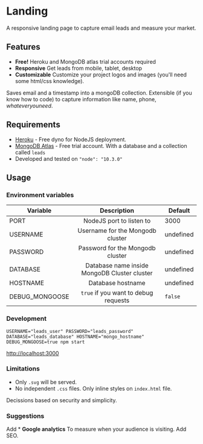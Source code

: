 # Landing
A responsive landing page to capture email leads and measure your market.

## Features
* **Free!** Heroku and MongoDB atlas trial accounts required
* **Responsive** Get leads from mobile, tablet, desktop
* **Customizable** Customize your project logos and images (you'll need some html/css knowledge).

Saves email and a timestamp into a mongoDB collection. Extensible (if you know how to code) to capture information like name, phone, _whateveryouneed_.

## Requirements
* [Heroku](https://www.heroku.com/) - Free dyno for NodeJS deployment.
* [MongoDB Atlas](https://www.mongodb.com/) - Free trial account. With a database and a collection called `leads`
* Developed and tested on `"node": "10.3.0"`

## Usage

### Environment variables

| Variable | Description              | Default |
| -------- |:------------------------:| ------- | 
| PORT     | NodeJS port to listen to | 3000 |
| USERNAME | Username for the Mongodb cluster | undefined |
| PASSWORD | Password for the Mongodb cluster  | undefined |
| DATABASE | Database name inside MongoDB Cluster cluster | undefined |
| HOSTNAME | Database hostname | undefined |
| DEBUG_MONGOOSE | `true` if you want to debug requests | `false` |

### Development

`USERNAME="leads_user" PASSWORD="leads_password" DATABASE="leads_database" HOSTNAME="mongo_hostname" DEBUG_MONGOOSE=true npm start`

[http://localhost:3000](http://localhost:3000)


### Limitations

* Only `.svg` will be served.
* No independent `.css` files. Only inline styles on `index.html` file. 

Decissions based on security and simplicity.

### Suggestions

Add * **Google analytics** To measure when your audience is visiting.
Add SEO.
